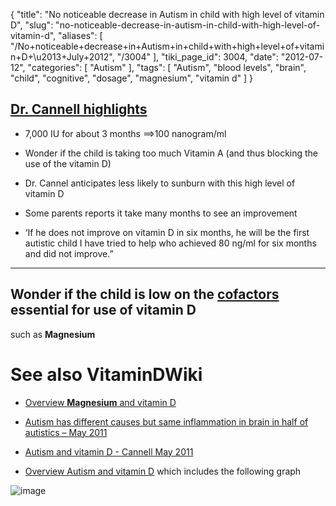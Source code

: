 {
    "title": "No noticeable decrease in Autism in child with high level of vitamin D",
    "slug": "no-noticeable-decrease-in-autism-in-child-with-high-level-of-vitamin-d",
    "aliases": [
        "/No+noticeable+decrease+in+Autism+in+child+with+high+level+of+vitamin+D+\u2013+July+2012",
        "/3004"
    ],
    "tiki_page_id": 3004,
    "date": "2012-07-12",
    "categories": [
        "Autism"
    ],
    "tags": [
        "Autism",
        "blood levels",
        "brain",
        "child",
        "cognitive",
        "dosage",
        "magnesium",
        "vitamin d"
    ]
}


## [Dr. Cannell highlights](http://blog.vitamindcouncil.org/2012/07/10/dear-dr-cannell-no-improvement-with-vitamin-d/%20)

* 7,000 IU for about 3 months ==>100 nanogram/ml

* Wonder if the child is taking too much Vitamin A (and thus blocking the use of the vitamin D)

* Dr. Cannel anticipates less likely to sunburn  with this high level of vitamin D

* Some parents reports it take many months to see an improvement

* ‘If he does not improve on vitamin D in six months, he will be the first autistic child I have tried to help who achieved 80 ng/ml for six months and did not improve.”

- - - - - - - - - - - - - - - - - - - - - - - 

## Wonder if the child is low on the [cofactors](/tags/cofactors.html) essential for use of vitamin D

such as  **Magnesium** 

# See also VitaminDWiki

* [Overview  **Magnesium** and vitamin D](/posts/overview-magnesium-and-vitamin-d)

* [Autism has different causes but same inflammation in brain in half of autistics – May 2011](/posts/autism-has-different-causes-but-same-inflammation-in-brain-in-half-of-autistics)

* [Autism and vitamin D - Cannell May 2011](/posts/autism-and-vitamin-d-cannell)

* [Overview Autism and vitamin D](/posts/overview-autism-and-vitamin-d) which includes the following graph

<img src="/attachments/d3.mock.jpg" alt="image">